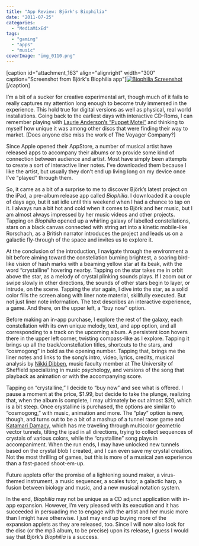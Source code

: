 ```yaml
---
title: "App Review: Björk's Biophilia"
date: "2011-07-25"
categories: 
  - "MediaMixEd"
tags: 
  - "gaming"
  - "apps"
  - "music"
coverImage: "img_0110.png"
---
```


\[caption id="attachment\_163" align="alignright" width="300" caption="Screenshot from Björk's Biophilia app"\][![](http://mediamixed.files.wordpress.com/2011/07/img_0110.png?w=300 "Biophilia Screenshot")](http://mediamixed.files.wordpress.com/2011/07/img_0110.png)\[/caption\]

I’m a bit of a sucker for creative experimental art, though much of it fails to really captures my attention long enough to become truly immersed in the experience. This hold true for digital versions as well as physical, real world installations. Going back to the earliest days with interactive CD-Roms, I can remember playing with [Laurie Anderson’s “Puppet Motel”](http://blip.tv/ifbook/voyager-puppet-motel-demo-467399) and thinking to myself how unique it was among other discs that were finding their way to market. \[Does anyone else miss the work of The Voyager Company?\]

Since Apple opened their AppStore, a number of musical artist have released apps to accompany their albums or to provide some kind of connection between audience and artist. Most have simply been attempts to create a sort of interactive liner notes. I’ve downloaded them because I like the artist, but usually they don’t end up living long on my device once I’ve “played” through them.

So, it came as a bit of a surprise to me to discover Björk’s latest project on the iPad, a pre-album release app called _Biophilia_. I downloaded it a couple of days ago, but it sat idle until this weekend when I had a chance to tap on it. I always run a bit hot and cold when it comes to Björk and her music, but I am almost always impressed by her music videos and other projects. Tapping on _Biophilia_ opened up a whirling galaxy of labelled constellations, stars on a black canvas connected with string art into a kinetic mobile-like Rorschach, as a British narrator introduces the project and leads us on a galactic fly-through of the space and invites us to explore it.

At the conclusion of the introduction, I navigate through the environment a bit before aiming toward the constellation burning brightest, a soaring bird-like vision of hash marks with a beaming yellow star at its beak, with the word “crystalline” hovering nearby. Tapping on the star takes me in orbit above the star, as a melody of crystal plinking sounds plays. If I zoom out or swipe slowly in other directions, the sounds of other stars begin to layer, or intrude, on the scene. Tapping the star again, I dive into the star, as a solid color fills the screen along with liner note material, skillfully executed. But not just liner note information. The text describes an interactive experience, a game. And there, on the upper left, a “buy now” option.

Before making an in-app purchase, I explore the rest of the galaxy, each constellation with its own unique melody, text, and app option, and all corresponding to a track on the upcoming album. A persistent icon hovers there in the upper left corner, twisting compass-like as I explore. Tapping it brings up all the track/constellation titles, shortcuts to the stars, and “cosmogong” in bold as the opening number. Tapping that, brings me the liner notes and links to the song’s intro, video, lyrics, credits, musical analysis by [Nikki Dibben](http://www.shef.ac.uk/music/staff/academic/ndibben), music faculty member at The University of Sheffield specializing in music psychology, and versions of the song that playback as animation or with the accompanying score.

Tapping on “crystalline,” I decide to “buy now” and see what is offered. I pause a moment at the price, $1.99, but decide to take the plunge, realizing that, when the album is complete, I may ultimately be out almost $20, which is a bit steep. Once crystalline is purchased, the options are similar to “cosmogong,” with music, animation and more. The “play” option is new, though, and turns out to be a bit of a mashup of a tunnel racer game and [Katamari Damacy](http://en.wikipedia.org/wiki/Katamari_Damacy), which has me traveling through multicolor geometric vector tunnels, tilting the ipad in all directions, trying to collect sequences of crystals of various colors, while the “crystalline” song plays in accompaniment. When the run ends, I may have unlocked new tunnels based on the crystal blob I created, and I can even save my crystal creation. Not the most thrilling of games, but this is more of a musical zen experience than a fast-paced shoot-em-up.

Future applets offer the promise of a lightening sound maker, a virus-themed instrument, a music sequencer, a scales tutor, a galactic harp, a fusion between biology and music, and a new musical notation system.

In the end, _Biophilia_ may not be unique as a CD adjunct application with in-app expansion. However, I’m very pleased with its execution and it has succeeded in persuading me to engage with the artist and her music more than I might have otherwise. I just may end up buying more of the expansion applets as they are released, too. Since I will now also look for the disc (or the mp3 album, to be precise) upon its release, I guess I would say that Björk’s _Biophilia_ is a success.
